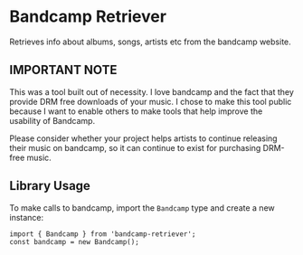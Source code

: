 Bandcamp Retriever
==================

Retrieves info about albums, songs, artists etc from the bandcamp website.

## IMPORTANT NOTE
This was a tool built out of necessity. I love bandcamp and the fact that they provide DRM free downloads of your music. I chose to make this tool public because I want to enable others to make tools that help improve the usability of Bandcamp.

Please consider whether your project helps artists to continue releasing their music on bandcamp, so it can continue to exist for purchasing DRM-free music.

## Library Usage

To make calls to bandcamp, import the `Bandcamp` type and create a new instance:
```
import { Bandcamp } from 'bandcamp-retriever';
const bandcamp = new Bandcamp();
```
